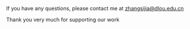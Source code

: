 
If you have any questions, please contact me at zhangsijia@dlou.edu.cn

Thank you very much for supporting our work
